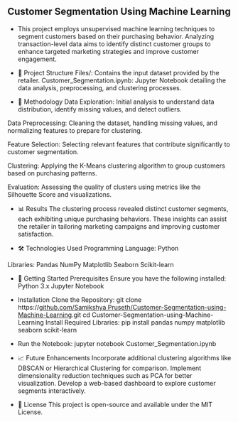 ## Customer Segmentation Using Machine Learning
- This project employs unsupervised machine learning techniques to segment customers based on their purchasing behavior. Analyzing transaction-level data aims to identify distinct customer groups to enhance targeted marketing strategies and improve customer engagement.


- 📁 Project Structure
Files/: Contains the input dataset provided by the retailer.
Customer_Segmentation.ipynb: Jupyter Notebook detailing the data analysis, preprocessing, and clustering processes.

- 🧠 Methodology
Data Exploration: Initial analysis to understand data distribution, identify missing values, and detect outliers.

Data Preprocessing: Cleaning the dataset, handling missing values, and normalizing features to prepare for clustering.

Feature Selection: Selecting relevant features that contribute significantly to customer segmentation.

Clustering: Applying the K-Means clustering algorithm to group customers based on purchasing patterns.

Evaluation: Assessing the quality of clusters using metrics like the Silhouette Score and visualizations.

- 📊 Results
The clustering process revealed distinct customer segments, each exhibiting unique purchasing behaviors. These insights can assist the retailer in tailoring marketing campaigns and improving customer satisfaction.

- 🛠️ Technologies Used
Programming Language: Python

Libraries:
Pandas
NumPy
Matplotlib
Seaborn
Scikit-learn

- 🚀 Getting Started
Prerequisites
Ensure you have the following installed:
Python 3.x
Jupyter Notebook

- Installation
Clone the Repository:
git clone https://[github.com/Samikshya Pruseth/Customer-Segmentation-using-Machine-Learning](https://github.com/samikshyapruseth21/Customer-Segmentation-using-ML).git
cd Customer-Segmentation-using-Machine-Learning
Install Required Libraries:
pip install pandas numpy matplotlib seaborn scikit-learn

- Run the Notebook:
jupyter notebook Customer_Segmentation.ipynb

- 📈 Future Enhancements
Incorporate additional clustering algorithms like DBSCAN or Hierarchical Clustering for comparison.
Implement dimensionality reduction techniques such as PCA for better visualization.
Develop a web-based dashboard to explore customer segments interactively.

- 📄 License
This project is open-source and available under the MIT License.
